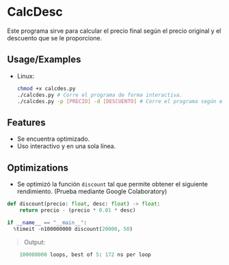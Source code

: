 # CalcDesc

Este programa sirve para calcular el precio final según el precio original y el descuento que se le proporcione.


## Usage/Examples

- Linux:
    ```bash
    chmod +x calcdes.py
    ./calcdes.py # Corre el programa de forma interactiva.
    ./calcdes.py -p [PRECIO] -d [DESCUENTO] # Corre el programa según el precio y el descuento en una sola línea.
    ```


## Features

- Se encuentra optimizado.
- Uso interactivo y en una sola línea.

## Optimizations

- Se optimizó la función `discount` tal que permite obtener el siguiente rendimiento. (Prueba mediante Google Colaboratory)

```python
def discount(precio: float, desc: float) -> float:
    return precio - (precio * 0.01 * desc)

if __name__ == "__main__":
  %timeit -n100000000 discount(20000, 50)
```
>Output:
```python
    100000000 loops, best of 5: 172 ns per loop
```

